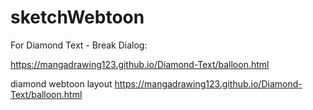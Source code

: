 
# sketchWebtoon

For Diamond Text - Break Dialog: 

https://mangadrawing123.github.io/Diamond-Text/balloon.html


diamond webtoon layout
https://mangadrawing123.github.io/Diamond-Text/balloon.html
